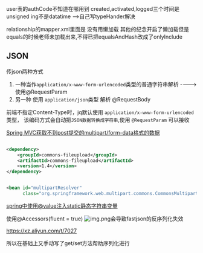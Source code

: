 user表的authCode不知道在哪用到 created,activated,logged三个时间是unsigned ing不是datatime -->自己写typeHander解决

relationship的mapper.xml里面是 没有用懒加载 其他的纪念开启了懒加载但是equals的时候老师未加载出来,不得已把equalsAndHash改成了onlyInclude

## JSON

传json两种方式

1. 一种当作`application/x-www-form-urlencoded`类型的普通字符串解析 ---->使用@RequestParam
2. 另一种 使用 `application/json`类型 解析 @RequestBody

前端不指定Content-Type时，jq默认使用 `application/x-www-form-urlencoded`类型， 该编码方式会自动把`JSON数据转换成字符串`,使用 `@RequestParam` 可以接收

[Spring MVC获取不到post提交的multipart/form-data格式的数据](https://blog.csdn.net/qq_30038111/article/details/82885225)

```xml

<dependency>
    <groupId>commons-fileupload</groupId>
    <artifactId>commons-fileupload</artifactId>
    <version>1.4</version>
</dependency>
```

```xml

<bean id="multipartResolver"
      class="org.springframework.web.multipart.commons.CommonsMultipartResolver"/>
```

[spring中使用@value注入static静态字符串变量](https://blog.csdn.net/qq_27579471/article/details/113360078)

使用@Accessors(fluent = true)
![img.png](https://tu.yegetables.com/images/2022/02/22/img.png)会导致fastjson的反序列化失效

https://xz.aliyun.com/t/7027

所以在基础上又手动写了get/set方法帮助序列化进行